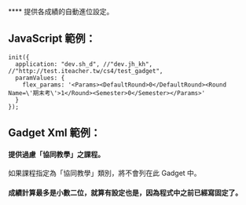 **** 提供各成績的自動進位設定。

## JavaScript 範例：

    init({
      application: "dev.sh_d", //"dev.jh_kh", //"http://test.iteacher.tw/cs4/test_gadget",
      paramValues: {
        flex_params: '<Params><DefaultRound>0</DefaultRound><Round Name=\'期末考\'>1</Round><Semester>0</Semester></Params>'
      }
    });
    
## Gadget Xml 範例：

#### 提供過慮「協同教學」之課程。

如果課程指定為「協同教學」類別，將不會列在此 Gadget 中。

#### 成績計算最多是小數二位，就算有設定也是，因為程式中之前已經寫固定了。
